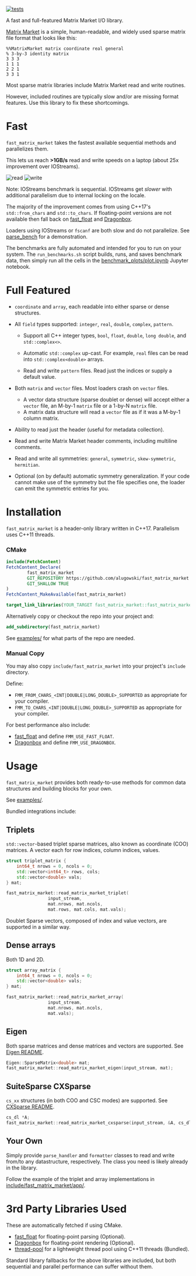 [![tests](https://github.com/alugowski/fast_matrix_market/actions/workflows/tests.yml/badge.svg)](https://github.com/alugowski/fast_matrix_market/actions/workflows/tests.yml)

A fast and full-featured Matrix Market I/O library.

[Matrix Market](https://math.nist.gov/MatrixMarket/formats.html) is a simple, human-readable, and widely used sparse matrix file format that looks like this:
```
%%MatrixMarket matrix coordinate real general
% 3-by-3 identity matrix
3 3 3
1 1 1
2 2 1
3 3 1
```
Most sparse matrix libraries include Matrix Market read and write routines.

However, included routines are typically slow and/or are missing format features. Use this library to fix these shortcomings.

# Fast

`fast_matrix_market` takes the fastest available sequential methods and parallelizes them.

This lets us reach **>1GB/s** read and write speeds on a laptop (about 25x improvement over IOStreams).

![read](benchmark_plots/parallel-scaling-read.svg)
![write](benchmark_plots/parallel-scaling-write.svg)

Note: IOStreams benchmark is sequential. IOStreams get *slower* with additional parallelism due to internal locking on the locale.


The majority of the improvement comes from using C++17's `std::from_chars` and `std::to_chars`.
If floating-point versions are not available then fall back on [fast_float](https://github.com/fastfloat/fast_float) 
and [Dragonbox](https://github.com/jk-jeon/dragonbox).

Loaders using IOStreams or `fscanf` are both slow and do not parallelize. See [parse_bench](https://github.com/alugowski/parse-bench) for a demonstration.

The benchmarks are fully automated and intended for you to run on your system. The `run_benchmarks.sh` script builds, runs, and saves benchmark data, then simply run all the cells in the [benchmark_plots/plot.ipynb](benchmark_plots/plot.ipynb) Jupyter notebook.

# Full Featured

* `coordinate` and `array`, each readable into either sparse or dense structures.

* All `field` types supported: `integer`, `real`, `double`, `complex`, `pattern`.

  * Support all C++ integer types, `bool`, `float`, `double`, `long double`, and `std::complex<>`.

  * Automatic `std::complex` up-cast. For example, `real` files can be read into `std::complex<double>` arrays.

  * Read and write `pattern` files. Read just the indices or supply a default value.

* Both `matrix` and `vector` files. Most loaders crash on `vector` files.
  * A vector data structure (sparse doublet or dense) will accept either a `vector` file, an M-by-1 `matrix` file or a 1-by-N `matrix` file.
  * A matrix data structure will read a `vector` file as if it was a M-by-1 column matrix.

* Ability to read just the header (useful for metadata collection).

* Read and write Matrix Market header comments, including multiline comments.

* Read and write all symmetries: `general`, `symmetric`, `skew-symmetric`, `hermitian`.

* Optional (on by default) automatic symmetry generalization. If your code cannot make use of the symmetry but the file specifies one, the loader can emit the symmetric entries for you.


# Installation

`fast_matrix_market` is a header-only library written in C++17. Parallelism uses C++11 threads.

### CMake

```cmake
include(FetchContent)
FetchContent_Declare(
        fast_matrix_market
        GIT_REPOSITORY https://github.com/alugowski/fast_matrix_market
        GIT_SHALLOW TRUE
)
FetchContent_MakeAvailable(fast_matrix_market)

target_link_libraries(YOUR_TARGET fast_matrix_market::fast_matrix_market)
```

Alternatively copy or checkout the repo into your project and:
```cmake
add_subdirectory(fast_matrix_market)
```
See [examples/](examples) for what parts of the repo are needed.

### Manual Copy
You may also copy `include/fast_matrix_market` into your project's `include` directory.

Define:
* `FMM_FROM_CHARS_<INT|DOUBLE|LONG_DOUBLE>_SUPPORTED` as appropriate for your compiler.
* `FMM_TO_CHARS_<INT|DOUBLE|LONG_DOUBLE>_SUPPORTED` as appropriate for your compiler.

For best performance also include:
 * [fast_float](https://github.com/fastfloat/fast_float) and define `FMM_USE_FAST_FLOAT`.
 * [Dragonbox](https://github.com/jk-jeon/dragonbox) and define `FMM_USE_DRAGONBOX`.

# Usage

`fast_matrix_market` provides both ready-to-use methods for common data structures and building blocks for your own.

See [examples/](examples).

Bundled integrations include:

## Triplets
`std::vector`-based triplet sparse matrices, also known as coordinate (COO) matrices. A vector each for row indices, column indices, values.

```c++
struct triplet_matrix {
    int64_t nrows = 0, ncols = 0;
    std::vector<int64_t> rows, cols;
    std::vector<double> vals;
} mat;

fast_matrix_market::read_matrix_market_triplet(
                input_stream,
                mat.nrows, mat.ncols,
                mat.rows, mat.cols, mat.vals);
```

Doublet Sparse vectors, composed of index and value vectors, are supported in a similar way.

## Dense arrays
Both 1D and 2D.
```c++
struct array_matrix {
    int64_t nrows = 0, ncols = 0;
    std::vector<double> vals;
} mat;

fast_matrix_market::read_matrix_market_array(
                input_stream,
                mat.nrows, mat.ncols,
                mat.vals);
```

## Eigen
Both sparse matrices and dense matrices and vectors are supported. See [Eigen README](README.Eigen.md).
```c++
Eigen::SparseMatrix<double> mat;
fast_matrix_market::read_matrix_market_eigen(input_stream, mat);
```

## SuiteSparse CXSparse
`cs_xx` structures (in both COO and CSC modes) are supported. See [CXSparse README](README.CXSparse.md).
```c++
cs_dl *A;
fast_matrix_market::read_matrix_market_cxsparse(input_stream, &A, cs_dl_spalloc);
```

## Your Own

Simply provide `parse_handler` and `formatter` classes to read and write from/to any datastructure, respectively. The class you need is likely already in the library.

Follow the example of the triplet and array implementations in [include/fast_matrix_market/app/](include/fast_matrix_market/app).

# 3rd Party Libraries Used
These are automatically fetched if using CMake.

* [fast_float](https://github.com/fastfloat/fast_float) for floating-point parsing (Optional).
* [Dragonbox](https://github.com/jk-jeon/dragonbox) for floating-point rendering (Optional).
* [thread-pool](https://github.com/bshoshany/thread-pool) for a lightweight thread pool using C++11 threads (Bundled). 

Standard library fallbacks for the above libraries are included, but both sequential and parallel performance can suffer without them.